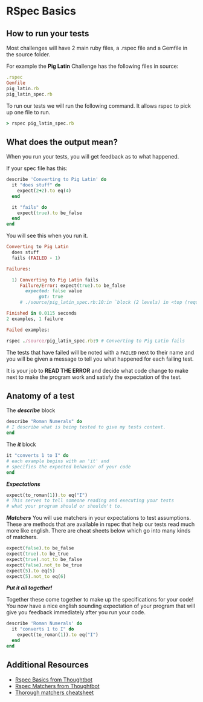 # RSpec Basics

## How to run your tests

Most challenges will have 2 main ruby files, a .rspec file and a Gemfile in the source folder.

For example the **Pig Latin** Challenge has the following files in source:
```ruby
.rspec
Gemfile
pig_latin.rb
pig_latin_spec.rb
```

To run our tests we will run the following command.  It allows rspec to pick up one file to run.

```ruby
> rspec pig_latin_spec.rb
```

## What does the output mean?

When you run your tests, you will get feedback as to what happened.

If your spec file has this:

```ruby
describe 'Converting to Pig Latin' do
  it "does stuff" do
    expect(2+2).to eq(4)
  end

  it "fails" do
    expect(true).to be_false
  end
end
```
You will see this when you run it.

```ruby
Converting to Pig Latin
  does stuff
  fails (FAILED - 1)

Failures:

  1) Converting to Pig Latin fails
     Failure/Error: expect(true).to be_false
       expected: false value
            got: true
     # ./source/pig_latin_spec.rb:10:in `block (2 levels) in <top (required)>'

Finished in 0.0115 seconds
2 examples, 1 failure

Failed examples:

rspec ./source/pig_latin_spec.rb:9 # Converting to Pig Latin fails
```

The tests that have failed will be noted with a `FAILED` next to their name and you will be given a message to tell you what happened for each failing test.

It is your job to **READ THE ERROR** and decide what code change to make next to make the program work and satisfy the expectation of the test.

## Anatomy of a test

The ***describe*** block
```ruby
describe "Roman Numerals" do
# I describe what is being tested to give my tests context.
end
```

The ***it*** block
```ruby
it "converts 1 to I" do
# each example begins with an 'it' and
# specifies the expected behavior of your code
end
```

***Expectations***
```ruby
expect(to_roman(1)).to eq("I")
# This serves to tell someone reading and executing your tests
# what your program should or shouldn't to.
```

***Matchers***
You will use matchers in your expectations to test assumptions.  These are methods that are available in rspec that help our tests read much more like english.  There are cheat sheets below which go into many kinds of matchers.
```ruby
expect(false).to be_false
expect(true).to be_true
expect(true).not_to be_false
expect(false).not_to be_true
expect(5).to eq(5)
expect(5).not_to eq(6)
```

***Put it all together!***

Together these come together to make up the specifications for your code!  You now have a nice english sounding expectation of your program that will give you feedback immediately after you run your code.
```ruby
describe 'Roman Numerals' do
  it "converts 1 to I" do
    expect(to_roman(1)).to eq("I")
  end
end
```

## Additional Resources

- [Rspec Basics from Thoughtbot](https://learn.thoughtbot.com/test-driven-rails-resources/rspec.pdf)
- [Rspec Matchers from Thoughtbot](https://learn.thoughtbot.com/test-driven-rails-resources/matchers.pdf)
- [Thorough matchers cheatsheet](https://www.anchor.com.au/wp-content/uploads/rspec_cheatsheet_attributed.pdf)
